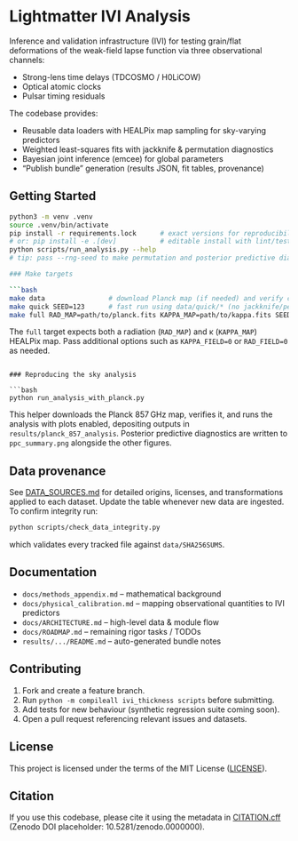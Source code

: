 # Lightmatter IVI Analysis

Inference and validation infrastructure (IVI) for testing grain/flat
deformations of the weak-field lapse function via three observational
channels:

- Strong-lens time delays (TDCOSMO / H0LiCOW)
- Optical atomic clocks
- Pulsar timing residuals

The codebase provides:

- Reusable data loaders with HEALPix map sampling for sky-varying predictors
- Weighted least-squares fits with jackknife & permutation diagnostics
- Bayesian joint inference (emcee) for global parameters
- “Publish bundle” generation (results JSON, fit tables, provenance)

## Getting Started

```bash
python3 -m venv .venv
source .venv/bin/activate
pip install -r requirements.lock      # exact versions for reproducibility
# or: pip install -e .[dev]           # editable install with lint/test extras
python scripts/run_analysis.py --help
# tip: pass --rng-seed to make permutation and posterior predictive diagnostics reproducible

### Make targets

```bash
make data                # download Planck map (if needed) and verify checksums
make quick SEED=123      # fast run using data/quick/* (no jackknife/permutation)
make full RAD_MAP=path/to/planck.fits KAPPA_MAP=path/to/kappa.fits SEED=123
```

The `full` target expects both a radiation (`RAD_MAP`) and κ (`KAPPA_MAP`) HEALPix map.
Pass additional options such as `KAPPA_FIELD=0` or `RAD_FIELD=0` as needed.
```

### Reproducing the sky analysis

```bash
python run_analysis_with_planck.py
```

This helper downloads the Planck 857 GHz map, verifies it, and runs the
analysis with plots enabled, depositing outputs in
`results/planck_857_analysis`. Posterior predictive diagnostics are written to
`ppc_summary.png` alongside the other figures.

## Data provenance

See [DATA_SOURCES.md](DATA_SOURCES.md) for detailed origins, licenses, and
transformations applied to each dataset. Update the table whenever new data are
ingested. To confirm integrity run:

```bash
python scripts/check_data_integrity.py
```

which validates every tracked file against `data/SHA256SUMS`.

## Documentation

- `docs/methods_appendix.md` – mathematical background
- `docs/physical_calibration.md` – mapping observational quantities to IVI
  predictors
- `docs/ARCHITECTURE.md` – high-level data & module flow
- `docs/ROADMAP.md` – remaining rigor tasks / TODOs
- `results/.../README.md` – auto-generated bundle notes

## Contributing

1. Fork and create a feature branch.
2. Run `python -m compileall ivi_thickness scripts` before submitting.
3. Add tests for new behaviour (synthetic regression suite coming soon).
4. Open a pull request referencing relevant issues and datasets.

## License

This project is licensed under the terms of the MIT License
([LICENSE](LICENSE)).

## Citation

If you use this codebase, please cite it using the metadata in
[CITATION.cff](CITATION.cff) (Zenodo DOI placeholder: 10.5281/zenodo.0000000).
